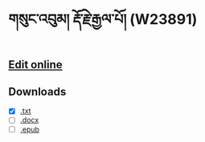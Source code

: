 # གསུང་འབུམ། རྡོ་རྗེ་རྒྱལ་པོ། (W23891)


## [Edit online](http://prose.io/#OpenPecha/P000007)

## Downloads
- [x] [.txt](http://prose.io/#OpenPecha/P000007)
- [ ] [.docx](http://prose.io/#OpenPecha/P000007)
- [ ] [.epub](http://prose.io/#OpenPecha/P000007)
